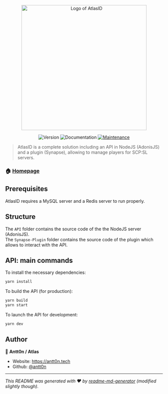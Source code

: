 <p align="center">
  <img width="400" alt="Logo of AtlasID" src="http://atlas-scp.fr/logo.svg" />
</p>
<p align="center">
  <img alt="Version" src="https://img.shields.io/badge/version-inDEV-blue.svg?cacheSeconds=2592000&style=for-the-badge" />
  <img alt="Documentation" src="https://img.shields.io/badge/synapse%20version-2.6.1-purple.svg?style=for-the-badge" />
  <a href="https://github.com/ServeurHydeos/Wyrd/graphs/commit-activity" target="_blank">
    <img alt="Maintenance" src="https://img.shields.io/badge/Maintained-yes-green.svg?style=for-the-badge" />
  </a>
</p>

> AtlasID is a complete solution including an API in NodeJS (AdonisJS) and a plugin (Synapse), allowing to manage players for SCP:SL servers.

### 🏠 [Homepage](https://atlas-scp.fr)

## Prerequisites

AtlasID requires a MySQL server and a Redis server to run properly.

## Structure
 
The ``API`` folder contains the source code of the the NodeJS server (AdonisJS).
<br/>
The ``Synapse-Plugin`` folder contains the source code of the plugin which allows to interact with the API.

## API: main commands

To install the necessary dependencies:
```sh
yarn install
```
To build the API (for production):
```sh
yarn build
yarn start
```
To launch the API for development:
```sh
yarn dev
```

## Author

👤 **Antt0n / Atlas**

* Website: https://antt0n.tech
* Github: [@antt0n](https://github.com/antt0n)

***
_This README was generated with ❤️ by [readme-md-generator](https://github.com/kefranabg/readme-md-generator) (modified slightly though)._
